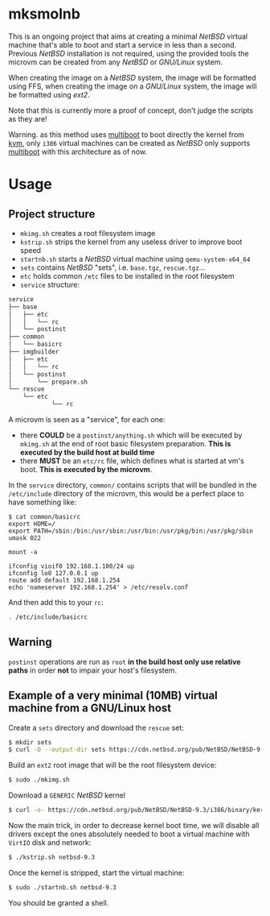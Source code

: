 # mksmolnb

This is an ongoing project that aims at creating a minimal _NetBSD_ virtual machine that's
able to boot and start a service in less than a second.  
Previous _NetBSD_ installation is not required, using the provided tools the microvm can be
created from any _NetBSD_ or _GNU/Linux_ system.

When creating the image on a _NetBSD_ system, the image will be formatted using FFS, when
creating the image on a _GNU/Linux_ system, the image will be formatted using _ext2_.

Note that this is currently more a proof of concept, don't judge the scripts as they are!

Warning. as this method uses [multiboot][1] to boot directly the kernel from [kvm][2], only
`i386` virtual machines can be created as _NetBSD_ only supports [multiboot][1] with this
architecture as of now.

# Usage

## Project structure

- `mkimg.sh` creates a root filesystem image
- `kstrip.sh` strips the kernel from any useless driver to improve boot speed
- `startnb.sh` starts a _NetBSD_ virtual machine using `qemu-system-x64_64`
- `sets` contains _NetBSD_ "sets", i.e. `base.tgz`, `rescue.tgz`...
- `etc` holds common `/etc` files to be installed in the root filesystem
- `service` structure:

```sh
service
├── base
│   ├── etc
│   │   └── rc
│   └── postinst
├── common
│   └── basicrc
├── imgbuilder
│   ├── etc
│   │   └── rc
│   └── postinst
│       └── prepare.sh
└── rescue
    └── etc
            └── rc
```
A microvm is seen as a "service", for each one:

- there **COULD** be a `postinst/anything.sh` which will be executed by `mkimg.sh` at the end of root basic filesystem preparation. **This is executed by the build host at build time**
- there **MUST** be an `etc/rc` file, which defines what is started at vm's boot. **This is executed by the microvm**.

In the `service` directory, `common/` contains scripts that will be bundled in the
`/etc/include` directory of the microvm, this would be a perfect place to have something like:

```shell
$ cat common/basicrc
export HOME=/
export PATH=/sbin:/bin:/usr/sbin:/usr/bin:/usr/pkg/bin:/usr/pkg/sbin
umask 022

mount -a

ifconfig vioif0 192.168.1.100/24 up
ifconfig lo0 127.0.0.1 up
route add default 192.168.1.254
echo 'nameserver 192.168.1.254' > /etc/resolv.conf
```

And then add this to your `rc`:
```sh
. /etc/include/basicrc
```

## Warning

`postinst` operations are run as `root` **in the build host only use relative paths** in order **not** to impair your host's filesystem.

## Example of a very minimal (10MB) virtual machine from a GNU/Linux host

Create a `sets` directory and download the `rescue` set:

```sh
$ mkdir sets
$ curl -O --output-dir sets https://cdn.netbsd.org/pub/NetBSD/NetBSD-9.3/i386/binary/sets/rescue.tgz
```

Build an `ext2` root image that will be the root filesystem device:

```sh
$ sudo ./mkimg.sh
```

Download a `GENERIC` _NetBSD_ kernel

```sh
$ curl -o- https://cdn.netbsd.org/pub/NetBSD/NetBSD-9.3/i386/binary/kernel/netbsd-GENERIC.gz | gzip -dc > netbsd-9.3

```

Now the main trick, in order to decrease kernel boot time, we will disable all drivers except
the ones absolutely needed to boot a virtual machine with `VirtIO` disk and network:

```sh
$ ./kstrip.sh netbsd-9.3
```

Once the kernel is stripped, start the virtual machine:

```sh
$ sudo ./startnb.sh netbsd-9.3
```

You should be granted a shell.

[1]: https://man.netbsd.org/x86/multiboot.8
[2]: https://www.linux-kvm.org/page/Main_Page
